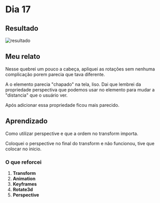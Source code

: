 # Dia 17

## Resultado

![resultado](loading3d.gif)

## Meu relato

Nesse quebrei um pouco a cabeça, apliquei as rotações sem nenhuma complicação porem parecia que tava diferente.

A o elemento parecia "chapado" na tela, liso. Dai que lembrei da propriedade perspectiva que podemos usar no elemento para mudar a "distancia" que o usuário ver.

Após adicionar essa propriedade ficou mais parecido.

## Aprendizado

Como utilizar perspective e que a ordem no transform importa.

Coloquei o perspective no final do transform e não funcionou, tive que colocar no inicio.

### O que reforcei

1. **Transform**
1. **Animation**
1. **Keyframes**
1. **Rotate3d**
1. **Perspective**
